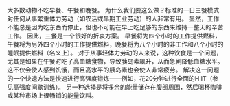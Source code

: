 大多数动物不吃早餐、午餐和晚餐。
为什么我们要这么做？标准的一日三餐模式对任何从事繁重体力劳动（如农活或早期工业劳动）的人非常有用。
显然，工作不能总是因为吃东西而停止，但也不可能在早上吃足够的东西来维持一整天的辛苦工作。
因此，三餐是一个很好的折衷方案。
早餐将为四个小时的工作提供燃料，午餐将为另外四个小时的工作提供燃料，晚餐将为八个小时的非工作和八个小时的睡眠提供燃料（名义上）。
对于从事轻体力劳动的人来说，这种饮食是一个问题，尤其是如果在午餐时吃了高血糖食物，导致胰岛素飙升，从而急剧降低血糖水平。
这不仅会使人感到饥饿，而且高水平的胰岛素也会使人非常疲劳。
解决这一问题的一个快速方法是快速进行高强度锻炼——例如，花20分钟进行全面的HIIT（参见[高强度间歇训练]()）。
另一种选择是将多余的能量储存在腹部周围，然后喝杯咖啡或某种市场上很畅销的能量饮料。